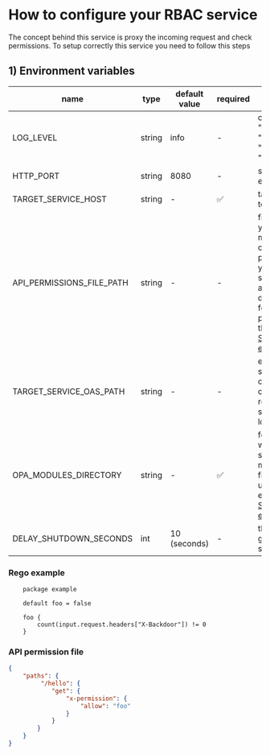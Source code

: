 # How to configure your RBAC service

The concept behind this service is proxy the incoming request and check permissions.
To setup correctly this service you need to follow this steps

## 1) Environment variables

| name | type | default value | required | description |
| ---- | ---- | ------------- | -------- | ----------- |
| LOG_LEVEL | string | info | - | one of["info", "trace", "debug", "warning", "error"] |
| HTTP_PORT | string | 8080 | - | service port to expose service |
| TARGET_SERVICE_HOST | string | - | ✅ | target service to redirect  | 
| API_PERMISSIONS_FILE_PATH | string | - | - | file path where you can manually configure permissions for your API, this substitues the automatic documentation fetch performed by the service. [See the example](#api-permission-file) |
| TARGET_SERVICE_OAS_PATH | string | - | - | endpoint of sibling container to contact for retrieve schemas (es. localhost:3001) |
| OPA_MODULES_DIRECTORY | string | - | ✅ | folder path where you serve all opa module. this files will be used to evaluate policy. [See the example](#rego-example) |
| DELAY_SHUTDOWN_SECONDS | int | 10 (seconds) | - | the sidecar graceful shutdown |


### Rego example
```
    package example

    default foo = false

    foo {
        count(input.request.headers["X-Backdoor"]) != 0
    }
```

### API permission file

```json
{
    "paths": {
         "/hello": {
            "get": {
                "x-permission": {
                    "allow": "foo"
                }
            }
        }
    }
}
```
